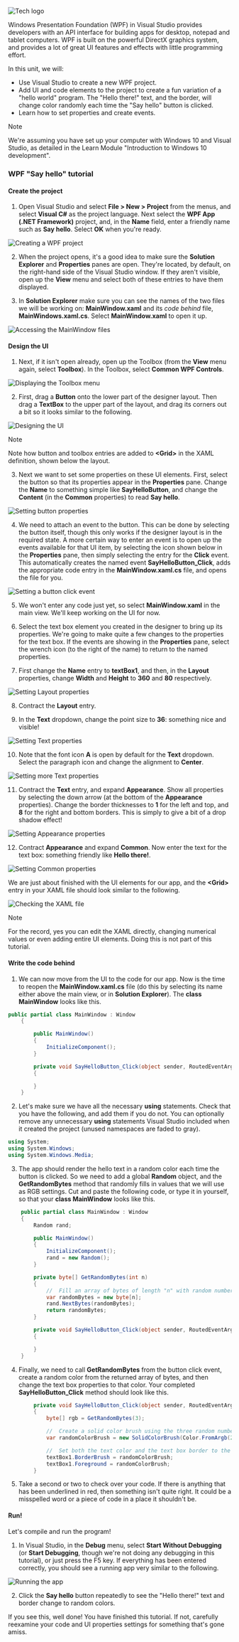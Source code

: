 ![Tech logo](../media/tech-wpf.png)

Windows Presentation Foundation (WPF) in Visual Studio provides developers with an API interface for building apps for desktop, notepad and tablet computers. WPF is built on the powerful DirectX graphics system, and provides a lot of great UI features and effects with little programming effort.

In this unit, we will:
- Use Visual Studio to create a new WPF project.
- Add UI and code elements to the project to create a fun variation of a "hello world" program. The "Hello there!" text, and the border, will change color randomly each time the "Say hello" button is clicked.
- Learn how to set properties and create events.

> [!NOTE]
> We're assuming you have set up your computer with Windows 10 and Visual Studio, as detailed in the Learn Module "Introduction to Windows 10 development".

### WPF "Say hello" tutorial

#### Create the project

1. Open Visual Studio and select **File > New > Project** from the menus, and select **Visual C#** as the project language. Next select the **WPF App (.NET Framework)** project, and, in the **Name** field, enter a friendly name such as **Say hello**. Select **OK** when you're ready.

![Creating a WPF project](../media/wpf_project_a.png)

2. When the project opens, it's a good idea to make sure the **Solution Explorer** and **Properties** panes are open. They're located, by default, on the right-hand side of the Visual Studio window. If they aren't visible, open up the **View** menu and select both of these entries to have them displayed.

3. In **Solution Explorer** make sure you can see the names of the two files we will be working on: **MainWindow.xaml** and its *code behind* file, **MainWindows.xaml.cs**. Select **MainWindow.xaml** to open it up.

![Accessing the MainWindow files](../media/wpf_solution_a.png)

#### Design the UI

1. Next, if it isn't open already, open up the Toolbox (from the **View** menu again, select **Toolbox**). In the Toolbox, select **Common WPF Controls**.

![Displaying the Toolbox menu](../media/wpf_toolbox_a.png)

2. First, drag a **Button** onto the lower part of the designer layout. Then drag a **TextBox** to the upper part of the layout, and drag its corners out a bit so it looks similar to the following.

![Designing the UI](../media/wpf_designer_layout.png)

> [!NOTE]
> Note how button and toolbox entries are added to **&lt;Grid&gt;** in the XAML definition, shown below the layout.

3. Next we want to set some properties on these UI elements. First, select the button so that its properties appear in the **Properties** pane. Change the **Name** to something simple like **SayHelloButton**, and change the **Content** (in the **Common** properties) to read **Say hello**.

![Setting button properties](../media/wpf_button_properties_a.png)

4. We need to attach an event to the button. This can be done by selecting the button itself, though this only works if the designer layout is in the required state. A more certain way to enter an event is to open up the events available for that UI item, by selecting the icon shown below in the **Properties** pane, then simply selecting the entry for the **Click** event. This automatically creates the named event **SayHelloButton_Click**, adds the appropriate code entry in the **MainWindow.xaml.cs** file, and opens the file for you.

![Setting a button click event](../media/wpf_button_events_a.png)

5. We won't enter any code just yet, so select **MainWindow.xaml** in the main view. We'll keep working on the UI for now.

6. Select the text box element you created in the designer to bring up its properties. We're going to make quite a few changes to the properties for the text box. If the events are showing in the **Properties** pane, select the wrench icon (to the right of the name) to return to the named properties.

7. First change the **Name** entry to **textBox1**, and then, in the **Layout** properties, change **Width** and **Height** to **360** and **80** respectively.

![Setting Layout properties](../media/wpf_properties_layout_a.png)

8. Contract the **Layout** entry.

9. In the **Text** dropdown, change the point size to **36**: something nice and visible!

![Setting Text properties](../media/wpf_properties_text1_a.png)

10. Note that the font icon **A** is open by default for the **Text** dropdown. Select the paragraph icon and change the alignment to **Center**.

![Setting more Text properties](../media/wpf_properties_text2_a.png)

11. Contract the **Text** entry, and expand **Appearance**. Show all properties by selecting the down arrow (at the bottom of the **Appearance** properties). Change the border thicknesses to **1** for the left and top, and **8** for the right and bottom borders. This is simply to give a bit of a drop shadow effect!

![Setting Appearance properties](../media/wpf_properties_appearance_a.png)

12. Contract **Appearance** and expand **Common**. Now enter the text for the text box: something friendly like **Hello there!**.

![Setting Common properties](../media/wpf_properties_common_a.png)

We are just about finished with the UI elements for our app, and the **&lt;Grid&gt;** entry in your XAML file should look similar to the following.

![Checking the XAML file](../media/wpf_xaml.png)

> [!NOTE]
> For the record, yes you can edit the XAML directly, changing numerical values or even adding entire UI elements. Doing this is not part of this tutorial.

#### Write the code behind

1. We can now move from the UI to the code for our app. Now is the time to reopen the **MainWindow.xaml.cs** file (do this by selecting its name either above the main view, or in **Solution Explorer**). The **class MainWindow** looks like this.

```csharp
public partial class MainWindow : Window
    {

        public MainWindow()
        {
            InitializeComponent();
        }

        private void SayHelloButton_Click(object sender, RoutedEventArgs e)
        {

        }
    }
```

2. Let's make sure we have all the necessary **using** statements. Check that you have the following, and add them if you do not. You can optionally remove any unnecessary **using** statements Visual Studio included when it created the project (unused namespaces are faded to gray).

```csharp
using System;
using System.Windows;
using System.Windows.Media;
```

3. The app should render the hello text in a random color each time the button is clicked. So we need to add a global **Random** object, and the **GetRandomBytes** method that randomly fills in values that we will use as RGB settings. Cut and paste the following code, or type it in yourself, so that your **class MainWindow** looks like this.

```csharp
    public partial class MainWindow : Window
    {
        Random rand;

        public MainWindow()
        {
            InitializeComponent();
            rand = new Random();
        }

        private byte[] GetRandomBytes(int n)
        {
            //  Fill an array of bytes of length "n" with random numbers.
            var randomBytes = new byte[n];
            rand.NextBytes(randomBytes);
            return randomBytes;
        }

        private void SayHelloButton_Click(object sender, RoutedEventArgs e)
        {

        }
    }
```

4. Finally, we need to call **GetRandomBytes** from the button click event, create a random color from the returned array of bytes, and then change the text box properties to that color. Your completed **SayHelloButton_Click** method should look like this.

```csharp
        private void SayHelloButton_Click(object sender, RoutedEventArgs e)
        {
            byte[] rgb = GetRandomBytes(3);

            //  Create a solid color brush using the three random numbers.
            var randomColorBrush = new SolidColorBrush(Color.FromArgb(255, rgb[0], rgb[1], rgb[2]));

            //  Set both the text color and the text box border to the random color.
            textBox1.BorderBrush = randomColorBrush;
            textBox1.Foreground = randomColorBrush;
        }
```

5. Take a second or two to check over your code. If there is anything that has been underlined in red, then something isn't quite right. It could be a misspelled word or a piece of code in a place it shouldn't be.

#### Run!

Let's compile and run the program!

1. In Visual Studio, in the **Debug** menu, select **Start Without Debugging** (or **Start Debugging**, though we're not doing any debugging in this tutorial), or just press the F5 key. If everything has been entered correctly, you should see a running app very similar to the following.

![Running the app](../media/wpf_run.png)

2. Click the **Say hello** button repeatedly to see the "Hello there!" text and border change to random colors.

If you see this, well done! You have finished this tutorial. If not, carefully reexamine your code and UI properties settings for something that's gone amiss.

